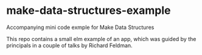 # make-data-structures-example
Accompanying mini code exmple for Make Data Structures

This repo contains a small elm example of an app, which was guided by the principals in a couple of talks by Richard Feldman.
